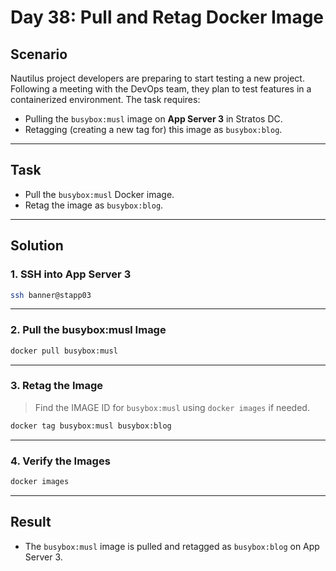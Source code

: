 # Day 38: Pull and Retag Docker Image

## Scenario

Nautilus project developers are preparing to start testing a new project. Following a meeting with the DevOps team, they plan to test features in a containerized environment. The task requires:

- Pulling the `busybox:musl` image on **App Server 3** in Stratos DC.
- Retagging (creating a new tag for) this image as `busybox:blog`.

---

## Task

- Pull the `busybox:musl` Docker image.
- Retag the image as `busybox:blog`.

---

## Solution

### 1. SSH into App Server 3

```bash
ssh banner@stapp03
```

---

### 2. Pull the busybox:musl Image

```bash
docker pull busybox:musl
```

---

### 3. Retag the Image

> Find the IMAGE ID for `busybox:musl` using `docker images` if needed.

```bash
docker tag busybox:musl busybox:blog
```

---

### 4. Verify the Images

```bash
docker images
```

---

## Result

- The `busybox:musl` image is pulled and retagged as `busybox:blog` on App Server 3.
